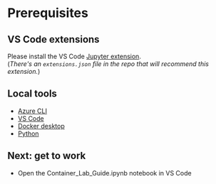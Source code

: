 # Prerequisites

## VS Code extensions

Please install the VS Code [Jupyter extension](https://marketplace.visualstudio.com/items?itemName=ms-toolsai.jupyter).  
(_There's an `extensions.json` file in the repo that will recommend this extension._)

## Local tools

* [Azure CLI](https://aka.ms/cli)  
* [VS Code](https://code.visualstudio.com/)  
* [Docker desktop](https://aka.ms/getdocker)  
* [Python](https://www.python.org/downloads/)

## Next: get to work

* Open the Container_Lab_Guide.ipynb notebook in VS Code
